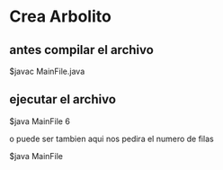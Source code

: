 # Crea Arbolito
	
## antes compilar el archivo

  $javac MainFile.java 
  
## ejecutar el archivo

  $java MainFile 6
 
o puede ser tambien aqui nos pedira el numero de filas 

  $java MainFile
  
